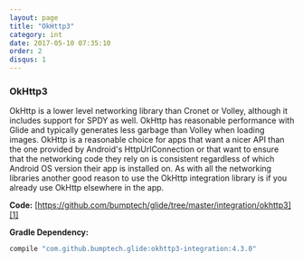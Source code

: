 ```yaml
---
layout: page
title: "OkHttp3"
category: int
date: 2017-05-10 07:35:10
order: 2
disqus: 1
---
```


### OkHttp3

OkHttp is a lower level networking library than Cronet or Volley, although it includes support for SPDY as well. OkHttp has reasonable performance with Glide and typically generates less garbage than Volley when loading images. OkHttp is a reasonable choice for apps that want a nicer API than the one provided by Android's HttpUrlConnection or that want to ensure that the networking code they rely on is consistent regardless of which Android OS version their app is installed on. As with all the networking libraries another good reason to use the OkHttp integration library is if you already use OkHttp elsewhere in the app.


**Code:** [https://github.com/bumptech/glide/tree/master/integration/okhttp3][1]

**Gradle Dependency:**
```groovy
compile "com.github.bumptech.glide:okhttp3-integration:4.3.0"
```

[1]: https://github.com/bumptech/glide/tree/master/integration/okhttp3
